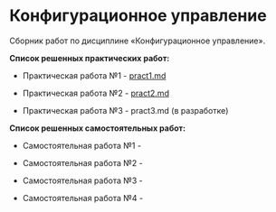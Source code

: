 Конфигурационное управление 
========================= 

Сборник работ по дисциплине «Конфигурационное управление». 

**Список решенных практических работ:**

- Практическая работа №1 - [pract1.md](https://github.com/Rashid-Yusubov/Configuration-management/blob/f0fcea77860b705d4abc70223b344db29479e938/pract1/pract1.md)

- Практическая работа №2 - [pract2.md](https://github.com/Rashid-Yusubov/Configuration-management/blob/f0fcea77860b705d4abc70223b344db29479e938/pract2/pract2.md)

- Практическая работа №3 - pract3.md (в разработке)

**Список решенных самостоятельных работ:**

- Самостоятельная работа №1 - 

- Самостоятельная работа №2 -
  
- Самостоятельная работа №3 -
  
- Самостоятельная работа №4 -

